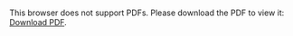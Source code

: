 <object data="VLAD ZHURAVLEV.pdf" type="application/pdf" width="700px" height="700px">
    <embed src="VLAD ZHURAVLEV.pdf">
        <p>This browser does not support PDFs. Please download the PDF to view it: <a href="Resume.pdf">Download PDF</a>.</p>
    </embed>
</object>
